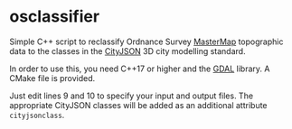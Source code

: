 # osclassifier

Simple C++ script to reclassify Ordnance Survey [MasterMap](https://www.ordnancesurvey.co.uk/business-government/products/mastermap-topography) topographic data to the classes in the [CityJSON](https://www.cityjson.org) 3D city modelling standard.

In order to use this, you need C++17 or higher and the [GDAL](https://gdal.org) library. A CMake file is provided.

Just edit lines 9 and 10 to specify your input and output files. The appropriate CityJSON classes will be added as an additional attribute `cityjsonclass`.

